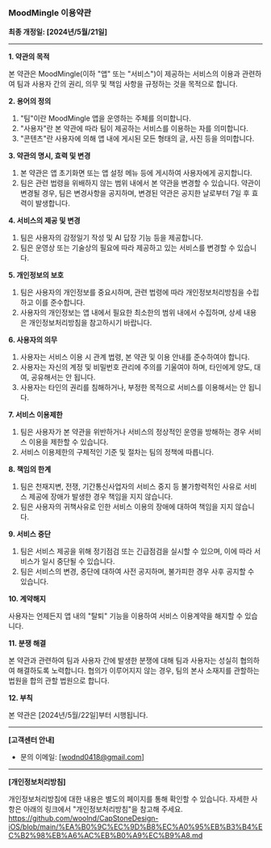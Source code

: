 ### **MoodMingle 이용약관**

**최종 개정일: [2024년/5월/21일]**

---

**1. 약관의 목적**

본 약관은 MoodMingle(이하 "앱" 또는 "서비스")이 제공하는 서비스의 이용과 관련하여 팀과 사용자 간의 권리, 의무 및 책임 사항을 규정하는 것을 목적으로 합니다.

**2. 용어의 정의**

1. "팀"이란 MoodMingle 앱을 운영하는 주체를 의미합니다.
2. "사용자"란 본 약관에 따라 팀이 제공하는 서비스를 이용하는 자를 의미합니다.
3. "콘텐츠"란 사용자에 의해 앱 내에 게시된 모든 형태의 글, 사진 등을 의미합니다.

**3. 약관의 명시, 효력 및 변경**

1. 본 약관은 앱 초기화면 또는 앱 설정 메뉴 등에 게시하여 사용자에게 공지합니다.
2. 팀은 관련 법령을 위배하지 않는 범위 내에서 본 약관을 변경할 수 있습니다. 약관이 변경될 경우, 팀은 변경사항을 공지하며, 변경된 약관은 공지한 날로부터 7일 후 효력이 발생합니다.

**4. 서비스의 제공 및 변경**

1. 팀은 사용자의 감정일기 작성 및 AI 답장 기능 등을 제공합니다.
2. 팀은 운영상 또는 기술상의 필요에 따라 제공하고 있는 서비스를 변경할 수 있습니다.

**5. 개인정보의 보호**

1. 팀은 사용자의 개인정보를 중요시하며, 관련 법령에 따라 개인정보처리방침을 수립하고 이를 준수합니다.
2. 사용자의 개인정보는 앱 내에서 필요한 최소한의 범위 내에서 수집하며, 상세 내용은 개인정보처리방침을 참고하시기 바랍니다.

**6. 사용자의 의무**

1. 사용자는 서비스 이용 시 관계 법령, 본 약관 및 이용 안내를 준수하여야 합니다.
2. 사용자는 자신의 계정 및 비밀번호 관리에 주의를 기울여야 하며, 타인에게 양도, 대여, 공유해서는 안 됩니다.
3. 사용자는 타인의 권리를 침해하거나, 부정한 목적으로 서비스를 이용해서는 안 됩니다.

**7. 서비스 이용제한**

1. 팀은 사용자가 본 약관을 위반하거나 서비스의 정상적인 운영을 방해하는 경우 서비스 이용을 제한할 수 있습니다.
2. 서비스 이용제한의 구체적인 기준 및 절차는 팀의 정책에 따릅니다.

**8. 책임의 한계**

1. 팀은 천재지변, 전쟁, 기간통신사업자의 서비스 중지 등 불가항력적인 사유로 서비스 제공에 장애가 발생한 경우 책임을 지지 않습니다.
2. 팀은 사용자의 귀책사유로 인한 서비스 이용의 장애에 대하여 책임을 지지 않습니다.

**9. 서비스 중단**

1. 팀은 서비스 제공을 위해 정기점검 또는 긴급점검을 실시할 수 있으며, 이에 따라 서비스가 일시 중단될 수 있습니다.
2. 팀은 서비스의 변경, 중단에 대하여 사전 공지하며, 불가피한 경우 사후 공지할 수 있습니다.

**10. 계약해지**

사용자는 언제든지 앱 내의 "탈퇴" 기능을 이용하여 서비스 이용계약을 해지할 수 있습니다.

**11. 분쟁 해결**

본 약관과 관련하여 팀과 사용자 간에 발생한 분쟁에 대해 팀과 사용자는 성실히 협의하여 해결하도록 노력합니다. 협의가 이루어지지 않는 경우, 팀의 본사 소재지를 관할하는 법원을 합의 관할 법원으로 합니다.

**12. 부칙**

본 약관은 [2024년/5월/22일]부터 시행됩니다.

---

**[고객센터 안내]**

- 문의 이메일: [wodnd0418@gmail.com]

---

**[개인정보처리방침]**

개인정보처리방침에 대한 내용은 별도의 페이지를 통해 확인할 수 있습니다. 자세한 사항은 아래의 링크에서 "개인정보처리방침"을 참고해 주세요.
https://github.com/woolnd/CapStoneDesign-iOS/blob/main/%EA%B0%9C%EC%9D%B8%EC%A0%95%EB%B3%B4%EC%B2%98%EB%A6%AC%EB%B0%A9%EC%B9%A8.md
